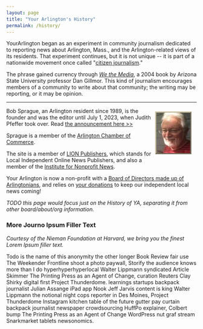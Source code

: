 ```yaml
---
layout: page
title: "Your Arlington's History"
permalink: /history/
---
```


YourArlington began as an experiment in community journalism dedicated to reporting news about Arlington, Mass., and the Arlington-related views of its residents. That experiment continues, but it is not unique -- it is part of a nationwide movement once called "[citizen journalism](http://en.wikipedia.org/wiki/Citizen_journalism)."

The phrase gained currency through *[We the Media](https://en.wikipedia.org/wiki/We_the_Media)*, a 2004 book by Arizona State University professor Dan Gillmor. This kind of journalism encourages members of a community to write about that community; the writing may be reporting, or it may be opinion.  

<hr id="null" />
<p class="yacopied"><img src="/assets/bob90_2017.jpg" alt="" width="90" height="107" style="border: 3px outset #cabfa0; margin: 10px 14px 10px 10px; float: right;" title="Bob Sprague" data-alt="Bob Sprague, 2017" /></p>
<p class="yacopied">Bob Sprague, an Arlington resident since 1989, is the founder and was the editor until July 1, 2023, when Judith Pfeffer took over. Read <a href="https://yourarlington.com/?view=article&id=21535:transition-070223&catid=370" target="_blank" rel="noopener">the announcement here &gt;&gt;</a></p>
<p class="yacopied">Sprague is a member of the <a href="http://www.arlcc.org/index.php" target="_blank" rel="noopener noreferrer">Arlington Chamber of Commerce</a>.</p>
<p class="yacopied">The site is a member of&nbsp;<a href="http://www.lionpublishers.com/" target="_blank" rel="noopener noreferrer">LION Publishers</a>, which stands for Local Independent Online News Publishers, and also a member of the <a href="https://inn.org/" target="_blank" rel="noopener">Institute for Nonprofit News</a>.</p>

Your Arlington is now a non-profit with a [Board of Directors made up of Arlingtonians](/yourarlington.org/board/), and relies on [your donations](/yourarlington.org/donate/) to keep our independent local news coming!

*TODO this page would focus just on the History of YA, separating it from other board/about/org information.*

### More Journo Ipsum Filler Text 

*Courtesy of the Nieman Foundation at Harvard, we bring you the finest Lorem Ipsum filler text.*

Todo is the name of this anonymity the other longer Book Review fair use The Weekender Frontline shoot a photo paywall, Storify the audience knows more than I do hyperhyperhyperlocal Walter Lippmann syndicated Article Skimmer The Printing Press as an Agent of Change, curation Reuters Clay Shirky digital first Project Thunderdome. learnings startups backpack journalist Julian Assange iPad app Nook Jeff Jarvis content is king Walter Lippmann the notional night cops reporter in Des Moines, Project Thunderdome Instagram kitchen table of the future gutter pay curtain backpack journalist newspaper crowdsourcing HuffPo explainer, Colbert bump The Printing Press as an Agent of Change WordPress nut graf stream Snarkmarket tablets newsonomics. 
